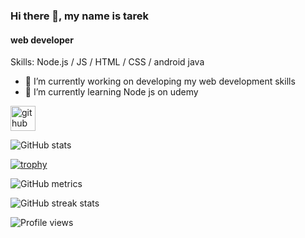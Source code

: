 ### Hi there 👋, my name is tarek
#### web developer 

Skills: Node.js / JS / HTML / CSS / android java 

- 🔭 I’m currently working on developing my web development skills 
- 🌱 I’m currently learning Node js on udemy 


[<img src='https://cdn.jsdelivr.net/npm/simple-icons@3.0.1/icons/github.svg' alt='github' height='40'>](https://github.com/tarektech)  

![GitHub stats](https://github-readme-stats.vercel.app/api?username=tarektech&show_icons=true&count_private=true)  

[![trophy](https://github-profile-trophy.vercel.app/?username=tarektech)](https://github.com/ryo-ma/github-profile-trophy)

![GitHub metrics](https://metrics.lecoq.io/tarektech)  

![GitHub streak stats](https://github-readme-streak-stats.herokuapp.com/?user=tarektech)  

![Profile views](https://gpvc.arturio.dev/tarektech)  

